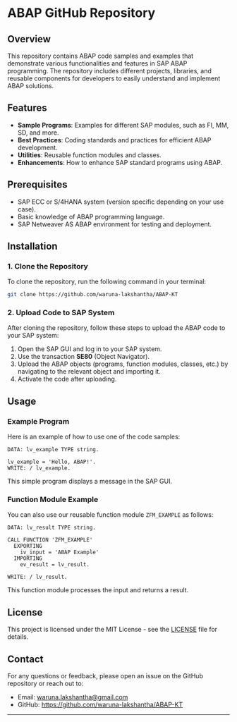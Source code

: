 # ABAP GitHub Repository

## Overview

This repository contains ABAP code samples and examples that demonstrate various functionalities and features in SAP ABAP programming. The repository includes different projects, libraries, and reusable components for developers to easily understand and implement ABAP solutions.

## Features

- **Sample Programs**: Examples for different SAP modules, such as FI, MM, SD, and more.
- **Best Practices**: Coding standards and practices for efficient ABAP development.
- **Utilities**: Reusable function modules and classes.
- **Enhancements**: How to enhance SAP standard programs using ABAP.

## Prerequisites

- SAP ECC or S/4HANA system (version specific depending on your use case).
- Basic knowledge of ABAP programming language.
- SAP Netweaver AS ABAP environment for testing and deployment.

## Installation

### 1. Clone the Repository

To clone the repository, run the following command in your terminal:

```bash
git clone https://github.com/waruna-lakshantha/ABAP-KT
```

### 2. Upload Code to SAP System

After cloning the repository, follow these steps to upload the ABAP code to your SAP system:

1. Open the SAP GUI and log in to your SAP system.
2. Use the transaction **SE80** (Object Navigator).
3. Upload the ABAP objects (programs, function modules, classes, etc.) by navigating to the relevant object and importing it.
4. Activate the code after uploading.

## Usage

### Example Program

Here is an example of how to use one of the code samples:

```abap
DATA: lv_example TYPE string.

lv_example = 'Hello, ABAP!'.
WRITE: / lv_example.
```

This simple program displays a message in the SAP GUI.

### Function Module Example

You can also use our reusable function module `ZFM_EXAMPLE` as follows:

```abap
DATA: lv_result TYPE string.

CALL FUNCTION 'ZFM_EXAMPLE'
  EXPORTING
    iv_input = 'ABAP Example'
  IMPORTING
    ev_result = lv_result.

WRITE: / lv_result.
```

This function module processes the input and returns a result.

## License

This project is licensed under the MIT License - see the [LICENSE](LICENSE) file for details.

## Contact

For any questions or feedback, please open an issue on the GitHub repository or reach out to:

- Email: waruna.lakshantha@gmail.com
- GitHub: https://github.com/waruna-lakshantha/ABAP-KT

---
